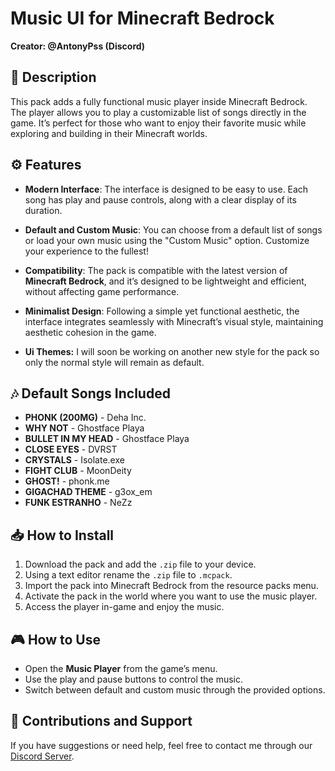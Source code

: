 # Music UI for Minecraft Bedrock
**Creator: @AntonyPss (Discord)**

## 📝 Description
This pack adds a fully functional music player inside Minecraft Bedrock. The player allows you to play a customizable list of songs directly in the game. It’s perfect for those who want to enjoy their favorite music while exploring and building in their Minecraft worlds.

## ⚙️ Features
- **Modern Interface**: The interface is designed to be easy to use. Each song has play and pause controls, along with a clear display of its duration.
  
- **Default and Custom Music**: You can choose from a default list of songs or load your own music using the "Custom Music" option. Customize your experience to the fullest!

- **Compatibility**: The pack is compatible with the latest version of **Minecraft Bedrock**, and it’s designed to be lightweight and efficient, without affecting game performance.

- **Minimalist Design**: Following a simple yet functional aesthetic, the interface integrates seamlessly with Minecraft’s visual style, maintaining aesthetic cohesion in the game.

- **Ui Themes:** I will soon be working on another new style for the pack so only the normal style will remain as default.

## 🎶 Default Songs Included
- **PHONK (200MG)** - Deha Inc.
- **WHY NOT** - Ghostface Playa
- **BULLET IN MY HEAD** - Ghostface Playa
- **CLOSE EYES** - DVRST
- **CRYSTALS** - Isolate.exe
- **FIGHT CLUB** - MoonDeity
- **GHOST!** - phonk.me
- **GIGACHAD THEME** - g3ox_em
- **FUNK ESTRANHO** - NeZz

## 📥 How to Install
1. Download the pack and add the `.zip` file to your device.
2. Using a text editor rename the `.zip` file to `.mcpack`.
3. Import the pack into Minecraft Bedrock from the resource packs menu.
4. Activate the pack in the world where you want to use the music player.
5. Access the player in-game and enjoy the music.

## 🎮 How to Use
- Open the **Music Player** from the game’s menu.
- Use the play and pause buttons to control the music.
- Switch between default and custom music through the provided options.

## 💬 Contributions and Support
If you have suggestions or need help, feel free to contact me through our [Discord Server](https://discord.gg/kYDf4gadKw).
